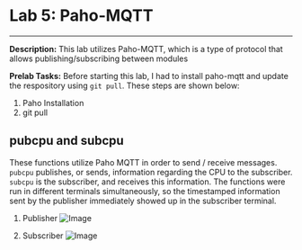# Lab 5: Paho-MQTT
---
**Description:** This lab utilizes Paho-MQTT, which is a type of protocol that allows publishing/subscribing between modules

**Prelab Tasks:** Before starting this lab, I had to install paho-mqtt and update the respository using `git pull`. These steps are shown below:
1. Paho Installation
2. git pull

pubcpu and subcpu
---
These functions utilize Paho MQTT in order to send / receive messages. `pubcpu` publishes, or sends, information regarding the CPU to the subscriber. `subcpu` is the subscriber, and receives this information. The functions were run in different terminals simultaneously, so the timestamped information sent by the publisher immediately showed up in the subscriber terminal.
1. Publisher
![Image](https://github.com/user-attachments/assets/8124338e-b290-4795-87ea-c411a758ff9f)

2. Subscriber
![Image](https://github.com/user-attachments/assets/93f9fbcf-b48b-4662-b327-99cae7107b36)
